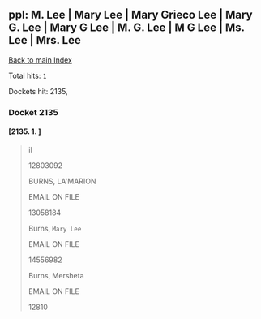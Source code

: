 
## ppl: M. Lee | Mary Lee | Mary Grieco Lee | Mary G. Lee | Mary G Lee | M. G. Lee | M G Lee | Ms. Lee | Mrs. Lee

[Back to main Index](README.md)

Total hits: `1`

Dockets hit: 2135, 

### Docket 2135

#### [2135. 1. ]
> il
> 
> 12803092
> 
> BURNS, LA'MARION 
> 
> EMAIL ON FILE
> 
> 13058184
> 
> Burns, `Mary Lee`
> 
> EMAIL ON FILE
> 
> 14556982
> 
> Burns, Mersheta 
> 
> EMAIL ON FILE
> 
> 12810

